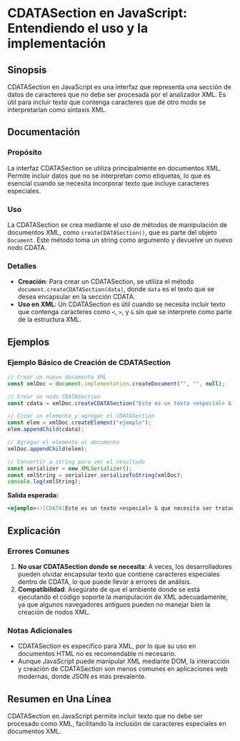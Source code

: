 <!--
Meta Description: # CDATASection en JavaScript: Entendiendo el uso y la implementación ## Sinopsis CDATASection en JavaScript es una interfaz que representa una sección...
Meta Keywords: que, xml, cdatasection, texto, como
-->

# CDATASection en JavaScript: Entendiendo el uso y la implementación

## Sinopsis
CDATASection en JavaScript es una interfaz que representa una sección de datos de caracteres que no debe ser procesada por el analizador XML. Es útil para incluir texto que contenga caracteres que de otro modo se interpretarían como sintaxis XML.

## Documentación
### Propósito
La interfaz CDATASection se utiliza principalmente en documentos XML. Permite incluir datos que no se interpretan como etiquetas, lo que es esencial cuando se necesita incorporar texto que incluye caracteres especiales.

### Uso
La CDATASection se crea mediante el uso de métodos de manipulación de documentos XML, como `createCDATASection()`, que es parte del objeto `Document`. Este método toma un string como argumento y devuelve un nuevo nodo CDATA.

### Detalles
- **Creación**: Para crear un CDATASection, se utiliza el método `document.createCDATASection(data)`, donde `data` es el texto que se desea encapsular en la sección CDATA.
- **Uso en XML**: Un CDATASection es útil cuando se necesita incluir texto que contenga caracteres como `<`, `>`, y `&` sin que se interprete como parte de la estructura XML.

## Ejemplos
### Ejemplo Básico de Creación de CDATASection
```javascript
// Crear un nuevo documento XML
const xmlDoc = document.implementation.createDocument("", "", null);

// Crear un nodo CDATASection
const cdata = xmlDoc.createCDATASection("Este es un texto <especial> & que necesita ser tratado.");

// Crear un elemento y agregar el CDATASection
const elem = xmlDoc.createElement("ejemplo");
elem.appendChild(cdata);

// Agregar el elemento al documento
xmlDoc.appendChild(elem);

// Convertir a string para ver el resultado
const serializer = new XMLSerializer();
const xmlString = serializer.serializeToString(xmlDoc);
console.log(xmlString);
```
**Salida esperada:**
```xml
<ejemplo><![CDATA[Este es un texto <especial> & que necesita ser tratado.]]></ejemplo>
```

## Explicación
### Errores Comunes
1. **No usar CDATASection donde se necesita**: A veces, los desarrolladores pueden olvidar encapsular texto que contiene caracteres especiales dentro de CDATA, lo que puede llevar a errores de análisis.
2. **Compatibilidad**: Asegúrate de que el ambiente donde se está ejecutando el código soporte la manipulación de XML adecuadamente, ya que algunos navegadores antiguos pueden no manejar bien la creación de nodos XML.

### Notas Adicionales
- CDATASection es específico para XML, por lo que su uso en documentos HTML no es recomendable ni necesario.
- Aunque JavaScript puede manipular XML mediante DOM, la interacción y creación de CDATASection son menos comunes en aplicaciones web modernas, donde JSON es más prevalente.

## Resumen en Una Línea
CDATASection en JavaScript permite incluir texto que no debe ser procesado como XML, facilitando la inclusión de caracteres especiales en documentos XML.